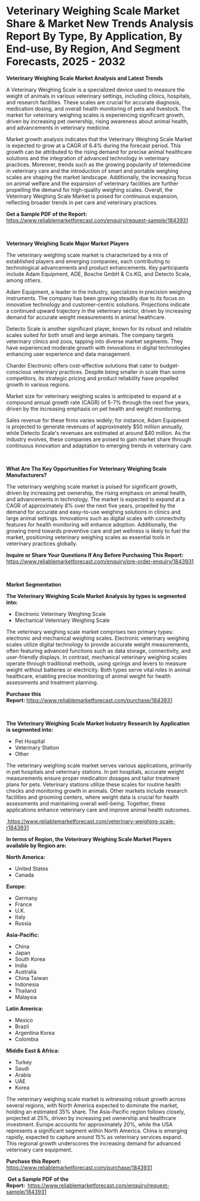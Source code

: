 <p><h1>Veterinary Weighing Scale Market Share & Market New Trends Analysis Report By Type, By Application, By End-use, By Region, And Segment Forecasts, 2025 - 2032</h1></p><p><strong>Veterinary Weighing Scale Market Analysis and Latest Trends</strong></p>
<p><p>A Veterinary Weighing Scale is a specialized device used to measure the weight of animals in various veterinary settings, including clinics, hospitals, and research facilities. These scales are crucial for accurate diagnosis, medication dosing, and overall health monitoring of pets and livestock. The market for veterinary weighing scales is experiencing significant growth, driven by increasing pet ownership, rising awareness about animal health, and advancements in veterinary medicine.</p><p>Market growth analysis indicates that the Veterinary Weighing Scale Market is expected to grow at a CAGR of 6.4% during the forecast period. This growth can be attributed to the rising demand for precise animal healthcare solutions and the integration of advanced technology in veterinary practices. Moreover, trends such as the growing popularity of telemedicine in veterinary care and the introduction of smart and portable weighing scales are shaping the market landscape. Additionally, the increasing focus on animal welfare and the expansion of veterinary facilities are further propelling the demand for high-quality weighing scales. Overall, the Veterinary Weighing Scale Market is poised for continuous expansion, reflecting broader trends in pet care and veterinary practices.</p></p>
<p><strong>Get a Sample PDF of the Report:&nbsp;</strong> <a href="https://www.reliablemarketforecast.com/enquiry/request-sample/1843931?utm_campaign=3345&utm_medium=2&utm_source=Github&utm_content=ia&utm_term=13042025&utm_id=veterinary-weighing-scale">https://www.reliablemarketforecast.com/enquiry/request-sample/1843931</a></p>
<p>&nbsp;</p>
<p><strong>Veterinary Weighing Scale Major Market Players</strong></p>
<p><p>The veterinary weighing scale market is characterized by a mix of established players and emerging companies, each contributing to technological advancements and product enhancements. Key participants include Adam Equipment, ADE, Bosche GmbH & Co.KG, and Detecto Scale, among others. </p><p>Adam Equipment, a leader in the industry, specializes in precision weighing instruments. The company has been growing steadily due to its focus on innovative technology and customer-centric solutions. Projections indicate a continued upward trajectory in the veterinary sector, driven by increasing demand for accurate weight measurements in animal healthcare.</p><p>Detecto Scale is another significant player, known for its robust and reliable scales suited for both small and large animals. The company targets veterinary clinics and zoos, tapping into diverse market segments. They have experienced moderate growth with innovations in digital technologies enhancing user experience and data management.</p><p>Charder Electronic offers cost-effective solutions that cater to budget-conscious veterinary practices. Despite being smaller in scale than some competitors, its strategic pricing and product reliability have propelled growth in various regions.</p><p>Market size for veterinary weighing scales is anticipated to expand at a compound annual growth rate (CAGR) of 5-7% through the next five years, driven by the increasing emphasis on pet health and weight monitoring.</p><p>Sales revenue for these firms varies widely; for instance, Adam Equipment is projected to generate revenues of approximately $50 million annually, while Detecto Scale's revenues are estimated at around $40 million. As the industry evolves, these companies are poised to gain market share through continuous innovation and adaptation to emerging trends in veterinary care.</p></p>
<p>&nbsp;</p>
<p><strong>What Are The Key Opportunities For Veterinary Weighing Scale Manufacturers?</strong></p>
<p><p>The veterinary weighing scale market is poised for significant growth, driven by increasing pet ownership, the rising emphasis on animal health, and advancements in technology. The market is expected to expand at a CAGR of approximately 8% over the next five years, propelled by the demand for accurate and easy-to-use weighing solutions in clinics and large animal settings. Innovations such as digital scales with connectivity features for health monitoring will enhance adoption. Additionally, the growing trend towards preventive care and pet wellness is likely to fuel the market, positioning veterinary weighing scales as essential tools in veterinary practices globally.</p></p>
<p><strong>Inquire or Share Your Questions If Any Before Purchasing This Report:</strong> <a href="https://www.reliablemarketforecast.com/enquiry/pre-order-enquiry/1843931?utm_campaign=3345&utm_medium=2&utm_source=Github&utm_content=ia&utm_term=13042025&utm_id=veterinary-weighing-scale">https://www.reliablemarketforecast.com/enquiry/pre-order-enquiry/1843931</a></p>
<p>&nbsp;</p>
<p><strong>Market Segmentation</strong></p>
<p><strong>The Veterinary Weighing Scale Market Analysis by types is segmented into:</strong></p>
<p><ul><li>Electronic Veterinary Weighing Scale</li><li>Mechanical Veterinary Weighing Scale</li></ul></p>
<p><p>The veterinary weighing scale market comprises two primary types: electronic and mechanical weighing scales. Electronic veterinary weighing scales utilize digital technology to provide accurate weight measurements, often featuring advanced functions such as data storage, connectivity, and user-friendly displays. In contrast, mechanical veterinary weighing scales operate through traditional methods, using springs and levers to measure weight without batteries or electricity. Both types serve vital roles in animal healthcare, enabling precise monitoring of animal weight for health assessments and treatment planning.</p></p>
<p><strong>Purchase this Report:&nbsp;</strong><a href="https://www.reliablemarketforecast.com/purchase/1843931?utm_campaign=3345&utm_medium=2&utm_source=Github&utm_content=ia&utm_term=13042025&utm_id=veterinary-weighing-scale">https://www.reliablemarketforecast.com/purchase/1843931</a></p>
<p>&nbsp;</p>
<p><strong>The Veterinary Weighing Scale Market Industry Research by Application is segmented into:</strong></p>
<p><ul><li>Pet Hospital</li><li>Veterinary Station</li><li>Other</li></ul></p>
<p><p>The veterinary weighing scale market serves various applications, primarily in pet hospitals and veterinary stations. In pet hospitals, accurate weight measurements ensure proper medication dosages and tailor treatment plans for pets. Veterinary stations utilize these scales for routine health checks and monitoring growth in animals. Other markets include research facilities and grooming centers, where weight data is crucial for health assessments and maintaining overall well-being. Together, these applications enhance veterinary care and improve animal health outcomes.</p></p>
<p><a href="https://www.reliablemarketforecast.com/veterinary-weighing-scale-r1843931?utm_campaign=3345&utm_medium=2&utm_source=Github&utm_content=ia&utm_term=13042025&utm_id=veterinary-weighing-scale">&nbsp;https://www.reliablemarketforecast.com/veterinary-weighing-scale-r1843931</a></p>
<p><strong>In terms of Region, the Veterinary Weighing Scale Market Players available by Region are:</strong></p>
<p>
    <p> <strong> North America: </strong>
        <ul>
            <li>United States</li>
            <li>Canada</li>
        </ul>
        </p> 
    <p> <strong> Europe: </strong>
        <ul>
            <li>Germany</li>
            <li>France</li>
            <li>U.K.</li>
            <li>Italy</li>
            <li>Russia</li>
        </ul>
        </p> 
    <p> <strong> Asia-Pacific: </strong>
        <ul>
            <li>China</li>
            <li>Japan</li>
            <li>South Korea</li>
            <li>India</li>
            <li>Australia</li>
            <li>China Taiwan</li>
            <li>Indonesia</li>
            <li>Thailand</li>
            <li>Malaysia</li>
        </ul>
        </p> 
    <p> <strong> Latin America: </strong>
        <ul>
            <li>Mexico</li>
            <li>Brazil</li>
            <li>Argentina Korea</li>
            <li>Colombia</li>
        </ul>
        </p> 
    <p> <strong> Middle East & Africa: </strong>
        <ul>
            <li>Turkey</li>
            <li>Saudi</li>
            <li>Arabia</li>
            <li>UAE</li>
            <li>Korea</li>
        </ul>
    </p>
    </p>
<p><p>The veterinary weighing scale market is witnessing robust growth across several regions, with North America expected to dominate the market, holding an estimated 35% share. The Asia-Pacific region follows closely, projected at 25%, driven by increasing pet ownership and healthcare investment. Europe accounts for approximately 20%, while the USA represents a significant segment within North America. China is emerging rapidly, expected to capture around 15% as veterinary services expand. This regional growth underscores the increasing demand for advanced veterinary care equipment.</p></p>
<p><strong>Purchase this Report: </strong><a href="https://www.reliablemarketforecast.com/purchase/1843931?utm_campaign=3345&utm_medium=2&utm_source=Github&utm_content=ia&utm_term=13042025&utm_id=veterinary-weighing-scale">https://www.reliablemarketforecast.com/purchase/1843931</a></p>
<p>&nbsp;<strong>Get a Sample PDF of the Report:&nbsp;&nbsp;</strong><a href="https://www.reliablemarketforecast.com/enquiry/request-sample/1843931?utm_campaign=3345&utm_medium=2&utm_source=Github&utm_content=ia&utm_term=13042025&utm_id=veterinary-weighing-scale">https://www.reliablemarketforecast.com/enquiry/request-sample/1843931</a></p>
<p><strong></strong></p>
<p><p></p><p></p><p></p></p>